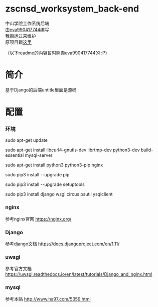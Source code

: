 # zscnsd_worksystem_back-end
中山学院工作系统后端  
由[eva990417744](https://github.com/eva990417744/)编写  
我搬运过来维护  
原项目戳[这里](https://github.com/eva990417744/zsxyww_worksystem_back-end)  

（以下readme的内容暂时照搬eva990417744的 :P）
# 简介

基于Django的后端untitle里面是源码

# 配置

### 环境

sudo apt-get update

sudo apt-get install libcurl4-gnutls-dev librtmp-dev python3-dev build-essential mysql-server

sudo apt-get install python3 python3-pip nginx

sudo pip3 install --upgrade pip

sudo pip3 install --upgrade setuptools

sudo pip3 install django wsgi circus psutil ysqlclient

### nginx

参考nginx官网 https://nginx.org/

### Django

参考django文档 https://docs.djangoproject.com/en/1.11/

### uwsgi

参考官方文档 https://uwsgi.readthedocs.io/en/latest/tutorials/Django_and_nginx.html

### mysql

参考本贴 http://www.ha97.com/5359.html
